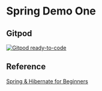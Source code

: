 # Spring Demo One

## Gitpod

[![Gitpod ready-to-code](https://img.shields.io/badge/Gitpod-ready--to--code-blue?logo=gitpod)](https://gitpod.io/#https://github.com/stormwild/spring-demo-one)

## Reference

[Spring & Hibernate for Beginners](https://www.udemy.com/course/spring-hibernate-tutorial/)
